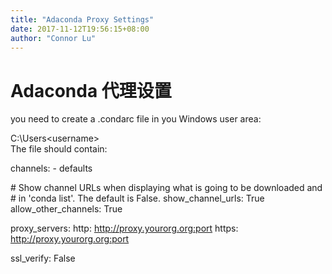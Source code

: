 ```yaml
---
title: "Adaconda Proxy Settings"
date: 2017-11-12T19:56:15+08:00
author: "Connor Lu"
---
```

# Adaconda 代理设置

you need to create a .condarc file in you Windows user area:

C:\Users\<username>\
The file should contain:

channels:
\- defaults

\# Show channel URLs when displaying what is going to be downloaded and
\# in 'conda list'. The default is False.
show_channel_urls: True
allow_other_channels: True

proxy_servers:
    http: http://proxy.yourorg.org:port
    https: http://proxy.yourorg.org:port

ssl_verify: False
